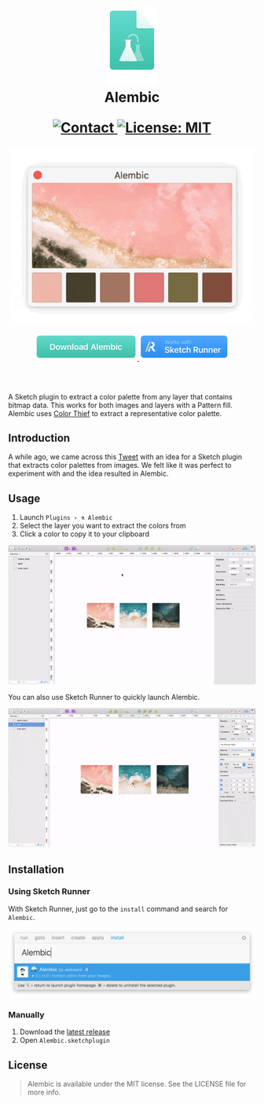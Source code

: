 <h1 align="center">
  <img src="Docs/icon.png" width="106" alt="icon"><br>
  Alembic<br>
  <p align="center">
    <a href="https://twitter.com/madeawkward">
      <img src="https://img.shields.io/badge/contact-madeawkward-blue.svg?style=flat" alt="Contact">
    </a>
    <a href="https://opensource.org/licenses/MIT">
      <img src="https://img.shields.io/badge/License-MIT-yellow.svg" alt="License: MIT">
    </a>
  </p>
</h1>

<p align="center">
  <img src="Docs/alembic.gif" width="500" alt="Alembic">
</p>

<p align='center'>
    <a href="https://github.com/awkward/Alembic/releases/download/v1.0/alembic.sketchplugin.zip">
        <img src="Docs/download.png" width="209" alt="Download Alembic">
    </a>
    <a href="http://sketchrunner.com">
      <img src="Docs/runnerBadge.png" width="184" alt="Sketch Runner">
    </a>
</p>

<br>
<br>

A Sketch plugin to extract a color palette from any layer that contains bitmap data. This works for both images and layers with a Pattern fill. Alembic uses [Color Thief](https://github.com/lokesh/color-thief/) to extract a representative color palette.

## Introduction

A while ago, we came across this [Tweet](https://twitter.com/jeffreydgroot/status/889803683927601153) with an idea for a Sketch plugin that extracts color palettes from images. We felt like it was perfect to experiment with and the idea resulted in Alembic.

## Usage

1. Launch `Plugins › ⚗️ Alembic`
2. Select the layer you want to extract the colors from
2. Click a color to copy it to your clipboard

<img src="Docs/usage.gif" width="680" alt="Usage">

You can also use Sketch Runner to quickly launch Alembic.

<img src="Docs/runnerUsage.gif" width="680" alt="Sketch Runner">

## Installation

### Using Sketch Runner

With Sketch Runner, just go to the `install` command and search for `Alembic`.

<img src="docs/runnerInstall.png" width="680" alt="Install Alembic with Sketch Runner">

### Manually

1. Download the [latest release](https://github.com/awkward/Alembic/releases/download/v1.0/alembic.sketchplugin.zip)
2. Open `Alembic.sketchplugin`

## License

> Alembic is available under the MIT license. See the LICENSE file for more info.
